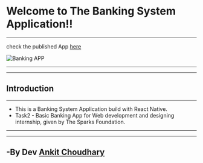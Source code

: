 # Welcome to The Banking System Application!!
***

check the published App [here](https://expo.dev/@ankit_choudhary/banking_app)



![Banking APP](https://user-images.githubusercontent.com/60814508/129475191-985e9728-cbc4-40b2-b720-8a4755a3fa9c.png)


***
***
## Introduction
***

  - This is a Banking System Application build with React Native.
  - Task2 - Basic Banking App for Web development and designing internship, given by The Sparks Foundation.

***
***

## -By Dev [Ankit Choudhary](https://github.com/ankit1509)
